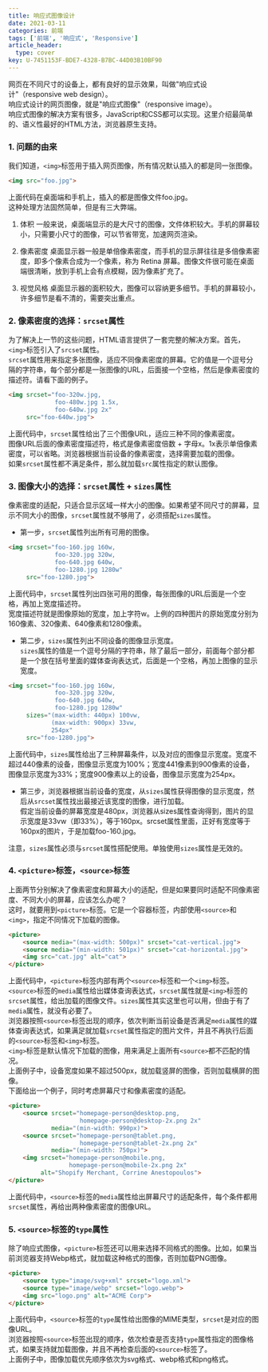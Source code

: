 ```yaml
---
title: 响应式图像设计
date: 2021-03-11
categories: 前端
tags: ['前端', '响应式', 'Responsive']
article_header:
  type: cover
key: U-7451153F-BDE7-4328-B7BC-44D03B10BF90
---
```


网页在不同尺寸的设备上，都有良好的显示效果，叫做"响应式设计"（responsive web design）。  
响应式设计的网页图像，就是"响应式图像"（responsive image）。  
响应式图像的解决方案有很多，JavaScript和CSS都可以实现。这里介绍最简单的、语义性最好的HTML方法，浏览器原生支持。

### 1. 问题的由来

我们知道，`<img>`标签用于插入网页图像，所有情况默认插入的都是同一张图像。

```html
<img src="foo.jpg">
```

上面代码在桌面端和手机上，插入的都是图像文件foo.jpg。  
这种处理方法固然简单，但是有三大弊端。  

1. 体积
一般来说，桌面端显示的是大尺寸的图像，文件体积较大。手机的屏幕较小，只需要小尺寸的图像，可以节省带宽，加速网页渲染。

2. 像素密度
桌面显示器一般是单倍像素密度，而手机的显示屏往往是多倍像素密度，即多个像素合成为一个像素，称为 Retina 屏幕。图像文件很可能在桌面端很清晰，放到手机上会有点模糊，因为像素扩充了。

3. 视觉风格
桌面显示器的面积较大，图像可以容纳更多细节。手机的屏幕较小，许多细节是看不清的，需要突出重点。

### 2. 像素密度的选择：`srcset`属性

为了解决上一节的这些问题，HTML语言提供了一套完整的解决方案。首先，`<img>`标签引入了`srcset`属性。  
`srcset`属性用来指定多张图像，适应不同像素密度的屏幕。它的值是一个逗号分隔的字符串，每个部分都是一张图像的URL，后面接一个空格，然后是像素密度的描述符。请看下面的例子。

```html
<img srcset="foo-320w.jpg,
             foo-480w.jpg 1.5x,
             foo-640w.jpg 2x"
     src="foo-640w.jpg">
```

上面代码中，`srcset`属性给出了三个图像URL，适应三种不同的像素密度。  
图像URL后面的像素密度描述符，格式是像素密度倍数 + 字母x。1x表示单倍像素密度，可以省略。浏览器根据当前设备的像素密度，选择需要加载的图像。  
如果`srcset`属性都不满足条件，那么就加载`src`属性指定的默认图像。

### 3. 图像大小的选择：`srcset`属性 + `sizes`属性

像素密度的适配，只适合显示区域一样大小的图像。如果希望不同尺寸的屏幕，显示不同大小的图像，`srcset`属性就不够用了，必须搭配`sizes`属性。  

- 第一步，`srcset`属性列出所有可用的图像。

```html
<img srcset="foo-160.jpg 160w,
             foo-320.jpg 320w,
             foo-640.jpg 640w,
             foo-1280.jpg 1280w"
     src="foo-1280.jpg">
```

上面代码中，`srcset`属性列出四张可用的图像，每张图像的URL后面是一个空格，再加上宽度描述符。  
宽度描述符就是图像原始的宽度，加上字符w。上例的四种图片的原始宽度分别为160像素、320像素、640像素和1280像素。  

- 第二步，`sizes`属性列出不同设备的图像显示宽度。  
`sizes`属性的值是一个逗号分隔的字符串，除了最后一部分，前面每个部分都是一个放在括号里面的媒体查询表达式，后面是一个空格，再加上图像的显示宽度。

```html
<img srcset="foo-160.jpg 160w,
             foo-320.jpg 320w,
             foo-640.jpg 640w,
             foo-1280.jpg 1280w"
     sizes="(max-width: 440px) 100vw,
            (max-width: 900px) 33vw,
            254px"
     src="foo-1280.jpg">
```

上面代码中，`sizes`属性给出了三种屏幕条件，以及对应的图像显示宽度。宽度不超过440像素的设备，图像显示宽度为100%；宽度441像素到900像素的设备，图像显示宽度为33%；宽度900像素以上的设备，图像显示宽度为254px。  

- 第三步，浏览器根据当前设备的宽度，从`sizes`属性获得图像的显示宽度，然后从`srcset`属性找出最接近该宽度的图像，进行加载。  
假定当前设备的屏幕宽度是480px，浏览器从sizes属性查询得到，图片的显示宽度是33vw（即33%），等于160px。srcset属性里面，正好有宽度等于160px的图片，于是加载foo-160.jpg。  

注意，`sizes`属性必须与`srcset`属性搭配使用。单独使用`sizes`属性是无效的。

### 4. `<picture>`标签，`<source>`标签

上面两节分别解决了像素密度和屏幕大小的适配，但是如果要同时适配不同像素密度、不同大小的屏幕，应该怎么办呢？  
这时，就要用到`<picture>`标签。它是一个容器标签，内部使用`<source>`和`<img>`，指定不同情况下加载的图像。

```html
<picture>
    <source media="(max-width: 500px)" srcset="cat-vertical.jpg">
    <source media="(min-width: 501px)" srcset="cat-horizontal.jpg">
    <img src="cat.jpg" alt="cat">
</picture>
```

上面代码中，`<picture>`标签内部有两个`<source>`标签和一个`<img>`标签。
`<source>`标签的`media`属性给出媒体查询表达式，`srcset`属性就是`<img>`标签的`srcset`属性，给出加载的图像文件。`sizes`属性其实这里也可以用，但由于有了`media`属性，就没有必要了。  
浏览器按照`<source>`标签出现的顺序，依次判断当前设备是否满足`media`属性的媒体查询表达式，如果满足就加载`srcset`属性指定的图片文件，并且不再执行后面的`<source>`标签和`<img>`标签。  
`<img>`标签是默认情况下加载的图像，用来满足上面所有`<source>`都不匹配的情况。  
上面例子中，设备宽度如果不超过500px，就加载竖屏的图像，否则加载横屏的图像。  
下面给出一个例子，同时考虑屏幕尺寸和像素密度的适配。

```html
<picture>
    <source srcset="homepage-person@desktop.png,
                    homepage-person@desktop-2x.png 2x"       
            media="(min-width: 990px)">
    <source srcset="homepage-person@tablet.png,
                    homepage-person@tablet-2x.png 2x" 
            media="(min-width: 750px)">
    <img srcset="homepage-person@mobile.png,
                 homepage-person@mobile-2x.png 2x" 
         alt="Shopify Merchant, Corrine Anestopoulos">
</picture>
```

上面代码中，`<source>`标签的`media`属性给出屏幕尺寸的适配条件，每个条件都用`srcset`属性，再给出两种像素密度的图像URL。

### 5. `<source>`标签的`type`属性

除了响应式图像，`<picture>`标签还可以用来选择不同格式的图像。比如，如果当前浏览器支持Webp格式，就加载这种格式的图像，否则加载PNG图像。

```html
<picture>
    <source type="image/svg+xml" srcset="logo.xml">
    <source type="image/webp" srcset="logo.webp">
    <img src="logo.png" alt="ACME Corp">
</picture>
```

上面代码中，`<source>`标签的`type`属性给出图像的MIME类型，`srcset`是对应的图像URL。  
浏览器按照`<source>`标签出现的顺序，依次检查是否支持`type`属性指定的图像格式，如果支持就加载图像，并且不再检查后面的`<source>`标签了。  
上面例子中，图像加载优先顺序依次为svg格式、webp格式和png格式。
